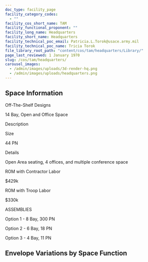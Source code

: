 ```yaml
---
doc_type: facility_page
facility_category_codes:
  - ""
facility_cos_short_name: TAM
facility_functional_proponent: ""
facility_long_name: Headquarters
facility_short_name: Headquarters
facility_technical_poc_email: Patricia.L.Torok@usace.army.mil
facility_technical_poc_name: Tricia Torok
file_library_root_path: "content/cos/tam/headquarters/Library/"
page_last_reviewed: 1 January 1970
slug: /cos/tam/headquarters/
carousel_images:
  - /admin/images/uploads/3d-render-hq.png
  - /admin/images/uploads/headquarters.png
---
```


## Space Information

Off-The-Shelf Designs

14 Bay, Open and Office Space

Description

Size

44 PN

Details

Open Area seating, 4 offices, and multiple conference space

ROM with Contractor Labor

\$429k

ROM with Troop Labor

\$330k

ASSEMBLIES

Option 1 - 8 Bay, 300 PN

Option 2 - 6 Bay, 18 PN

Option 3 - 4 Bay, 11 PN

## Envelope Variations by Space Function
